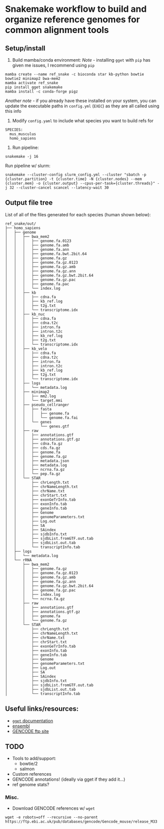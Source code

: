 # Snakemake workflow to build and organize reference genomes for common alignment tools


## Setup/install
1) Build mamba/conda environment:
   *Note* - installing `gget` with `pip` has given me issues, I recommend using `pip`
```
mamba create --name ref_snake -c bioconda star kb-python bowtie bowtie2 minimap2 bwa-mem2
mamba activate ref_snake
pip install gget snakemake
mamba install -c conda-forge pigz
```
  *Another note* - if you already have these installed on your system, you can update the executable paths in `config.yml` (`EXEC`) as they are all called using this info

1) Modify `config.yaml` to include what species you want to build refs for
```
SPECIES:
  mus_musculus
  homo_sapiens
```

1) Run pipeline:
```
snakemake -j 16
```

Run pipeline w/ slurm:
```
snakemake --cluster-config slurm_config.yml --cluster "sbatch -p {cluster.partition} -t {cluster.time} -N {cluster.nodes} --mem {cluster.mem} -o {cluster.output} --cpus-per-task={cluster.threads}" -j 32 --cluster-cancel scancel --latency-wait 30
```

## Output file tree
List of all of the files generated for each species (human shown below):
```
ref_snake/out/
├── homo_sapiens
│   ├── genome
│   │   ├── bwa_mem2
│   │   │   ├── genome.fa.0123
│   │   │   ├── genome.fa.amb
│   │   │   ├── genome.fa.ann
│   │   │   ├── genome.fa.bwt.2bit.64
│   │   │   ├── genome.fa.gz
│   │   │   ├── genome.fa.gz.0123
│   │   │   ├── genome.fa.gz.amb
│   │   │   ├── genome.fa.gz.ann
│   │   │   ├── genome.fa.gz.bwt.2bit.64
│   │   │   ├── genome.fa.gz.pac
│   │   │   ├── genome.fa.pac
│   │   │   └── index.log
│   │   ├── kb
│   │   │   ├── cdna.fa
│   │   │   ├── kb_ref.log
│   │   │   ├── t2g.txt
│   │   │   └── transcriptome.idx
│   │   ├── kb_nuc
│   │   │   ├── cdna.fa
│   │   │   ├── cdna.t2c
│   │   │   ├── intron.fa
│   │   │   ├── intron.t2c
│   │   │   ├── kb_ref.log
│   │   │   ├── t2g.txt
│   │   │   └── transcriptome.idx
│   │   ├── kb_velo
│   │   │   ├── cdna.fa
│   │   │   ├── cdna.t2c
│   │   │   ├── intron.fa
│   │   │   ├── intron.t2c
│   │   │   ├── kb_ref.log
│   │   │   ├── t2g.txt
│   │   │   └── transcriptome.idx
│   │   ├── logs
│   │   │   └── metadata.log
│   │   ├── minimap2
│   │   │   ├── mm2.log
│   │   │   └── target.mmi
│   │   ├── pseudo_cellranger
│   │   │   ├── fasta
│   │   │   │   ├── genome.fa
│   │   │   │   └── genome.fa.fai
│   │   │   └── genes
│   │   │       └── genes.gtf
│   │   ├── raw
│   │   │   ├── annotations.gtf
│   │   │   ├── annotations.gtf.gz
│   │   │   ├── cdna.fa.gz
│   │   │   ├── cds.fa.gz
│   │   │   ├── genome.fa
│   │   │   ├── genome.fa.gz
│   │   │   ├── metadata.json
│   │   │   ├── metadata.log
│   │   │   ├── ncrna.fa.gz
│   │   │   └── pep.fa.gz
│   │   └── STAR
│   │       ├── chrLength.txt
│   │       ├── chrNameLength.txt
│   │       ├── chrName.txt
│   │       ├── chrStart.txt
│   │       ├── exonGeTrInfo.tab
│   │       ├── exonInfo.tab
│   │       ├── geneInfo.tab
│   │       ├── Genome
│   │       ├── genomeParameters.txt
│   │       ├── Log.out
│   │       ├── SA
│   │       ├── SAindex
│   │       ├── sjdbInfo.txt
│   │       ├── sjdbList.fromGTF.out.tab
│   │       ├── sjdbList.out.tab
│   │       └── transcriptInfo.tab
│   ├── logs
│   │   └── metadata.log
│   └── rRNA
│       ├── bwa_mem2
│       │   ├── genome.fa.gz
│       │   ├── genome.fa.gz.0123
│       │   ├── genome.fa.gz.amb
│       │   ├── genome.fa.gz.ann
│       │   ├── genome.fa.gz.bwt.2bit.64
│       │   ├── genome.fa.gz.pac
│       │   ├── index.log
│       │   └── ncrna.fa.gz
│       ├── raw
│       │   ├── annotations.gtf
│       │   ├── annotations.gtf.gz
│       │   ├── genome.fa
│       │   └── genome.fa.gz
│       └── STAR
│           ├── chrLength.txt
│           ├── chrNameLength.txt
│           ├── chrName.txt
│           ├── chrStart.txt
│           ├── exonGeTrInfo.tab
│           ├── exonInfo.tab
│           ├── geneInfo.tab
│           ├── Genome
│           ├── genomeParameters.txt
│           ├── Log.out
│           ├── SA
│           ├── SAindex
│           ├── sjdbInfo.txt
│           ├── sjdbList.fromGTF.out.tab
│           ├── sjdbList.out.tab
│           └── transcriptInfo.tab
```

## Useful links/resources:
- [`gget` documentation](https://github.com/pachterlab/gget)
- [ensembl]()
- [GENCODE ftp site]()


## TODO
- Tools to add/support:
  - bowtie/2
  - salmon
- Custom references
- GENCODE annotations! (ideally via gget if they add it...)
- ref genome stats?
  
### Misc.
- Download GENCODE references w/ `wget`
```
wget -e robots=off --recursive --no-parent  https://ftp.ebi.ac.uk/pub/databases/gencode/Gencode_mouse/release_M33
```